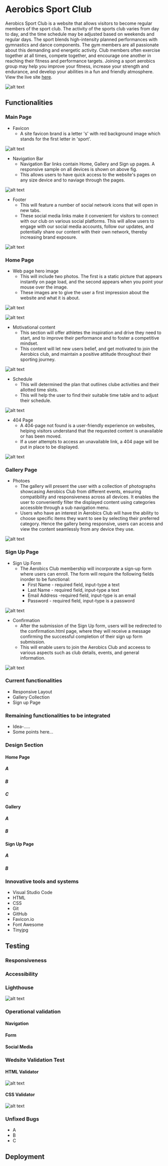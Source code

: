 # Aerobics Sport Club


Aerobics Sport Club is a website that allows visitors to become regular members of the sport club. The activity of the sports club varies from day to day, and the time schedule may be adjusted based on weekends and regular days. The sport blends high-intensity planned performances with gymnastics and dance components. The gym members are all passionate about this demanding and energetic activity. Club members often exercise together at all times, compete together, and encourage one another in reaching their fitness and performance targets. Joining a sport aerobics group may help you improve your fitness, increase your strength and endurance, and develop your abilities in a fun and friendly atmosphere. View the live site [here](https://bky201.github.io/Aerobic-sport/). 



![alt text](https://github.com/bky201/Aerobic-sport/blob/main/assets/images/multi-mocup.png)

## Functionalities

### Main Page
* Favicon 
  * A site favicon brand is a letter 's' with red background image which stands for the first letter in 'sport'.

![alt text](https://github.com/bky201/Aerobic-sport/blob/main/assets/images/favicon.png)

* Navigation Bar
  * Navigation Bar links contain Home, Gallery and Sign up pages. A responsive sample on all devices is shown on above fig.
  * This allows users to have quick access to the website's pages on any size device and to naviage through the pages.

![alt text](https://github.com/bky201/Aerobic-sport/blob/main/assets/images/nav.png)

* Footer
  * This will feature a number of social network icons that will open in new tabs. 
  * These social media links make it convenient for visitors to connect with our club on various social platforms. This will allow users to engage with our social media accounts, follow our updates, and potentially share our content with their own network, thereby increasing brand exposure.
 
![alt text](https://github.com/bky201/Aerobic-sport/blob/main/assets/images/footer.png)

### Home Page
* Web page hero image
  * This will include two photos. The first is a static picture that appears instantly on page load, and the second appears when you point your mouse over the image.
  * These images are to give the user a first impression about the website and  what it is about.


![alt text](https://github.com/bky201/Aerobic-sport/blob/main/assets/images/main-image.png)


![alt text](https://github.com/bky201/Aerobic-sport/blob/main/assets/images/secondary-image.png)


* Motivational content
  * This section will offer athletes the inspiration and drive they need to start, and to improve their performance and to foster a competitive mindset.
  * This content will let new users belief, and get motivated to join the Aerobics club, and maintain a positive attitude throughout their sporting journey.

![alt text](https://github.com/bky201/Aerobic-sport/blob/main/assets/images/motivational-image.png)

* Schedule
  * This will determined the plan that outlines clube activities and their allotted time slots.
  * This will help the user to find their suitable time table and to adjust their schedule.

![alt text](https://github.com/bky201/Aerobic-sport/blob/main/assets/images/schedule.png)


* 404 Page
  * A 404-page not found is a user-friendly experience on websites, helping visitors understand that the requested content is unavailable or has been moved. 
  * If a user attempts to access an unavailable link, a 404 page will be put in place to be displayed.

![alt text](https://github.com/bky201/Aerobic-sport/blob/main/assets/images/page-not-found.png)


### Gallery Page

* Photoes 
  * The gallery will present the user with a collection of photographs showcasing Aerobics Club from different events, ensuring compatibility and responsiveness across all devices. It enables the user to conveniently filter the displayed content using categories accessible through a sub navigation menu.
  * Users who have an interest in Aerobics Club will have the ability to choose specific items they want to see by selecting their preferred category. Hence the gallery being responsive, users can access and view the content seamlessly from any device they use.

![alt text](https://github.com/bky201/Aerobic-sport/blob/main/assets/images/gallery.png)


### Sign Up Page

* Sign Up Form
  * The Aerobics Club membership will incorporate a sign-up form where users can enroll. The form will require the following fields inorder to be functional:
    * First Name - required field, input-type a text
    * Last Name - required field, input-type a text
    * Email Address -required field, input-type is an email
    * Password - required field, input-type is a password

![alt text](https://github.com/bky201/Aerobic-sport/blob/main/assets/images/signup-form.png)


* Confirmation
  * After the submission of the Sign Up form, users will be redirected to the confirmation.html page, where they will receive a message confirming the successful completion of their sign up form submission.
  * This will enable users to join the Aerobics Club and acceess to various aspects such as club details, events, and general information.

![alt text](https://github.com/bky201/Aerobic-sport/blob/main/assets/images/signup-confirmation.png)

### Current functionalities
* Responsive Layout
* Gallery Collection
* Sign up Page


### Remaining functionalities to be integrated
* Idea-.....
* Some points here...

### Design Section

#### Home Page

##### A
##### B
##### C

#### Gallery
##### A
##### B

#### Sign Up Page
##### A
##### B

### Innovative tools and systems

* Visual Studio Code
* HTML
*  CSS
*  Git
*  GitHub
*  Favicon.io
*  Font Awesome
*  Tinyjpg

## Testing

### Responsiveness

### Accessibility

### Lighthouse 

![alt text](https://github.com/bky201/Aerobic-sport/blob/main/assets/images/lighthouse.png)

### Operational validation

#### Navigation
#### Form
#### Social Media

### Wedsite Validation Test 

#### HTML Validator
![alt text](https://github.com/bky201/Aerobic-sport/blob/main/assets/images/html-validator.png)

#### CSS Validator
![alt text](https://github.com/bky201/Aerobic-sport/blob/main/assets/images/css-validator.png)

### Unfixed Bugs
* A
* B
* C

## Deployment







  


